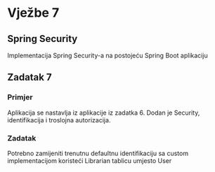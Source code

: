 # Vježbe 7
## Spring Security
Implementacija Spring Security-a na postojeću Spring Boot aplikaciju

## Zadatak 7
### Primjer
Aplikacija se nastavlja iz aplikacije iz zadatka 6. Dodan je Security, identifikacija i troslojna autorizacija.

### Zadatak
Potrebno zamijeniti trenutnu defaultnu identifikaciju sa custom implementacijom koristeći Librarian tablicu umjesto User
